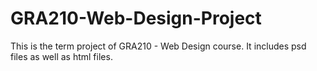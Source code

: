 # GRA210-Web-Design-Project

This is the term project of GRA210 - Web Design course. It includes psd files as well as html files.
